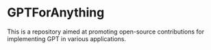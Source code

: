 # GPTForAnything
This is a repository aimed at promoting open-source contributions for implementing GPT in various applications.
